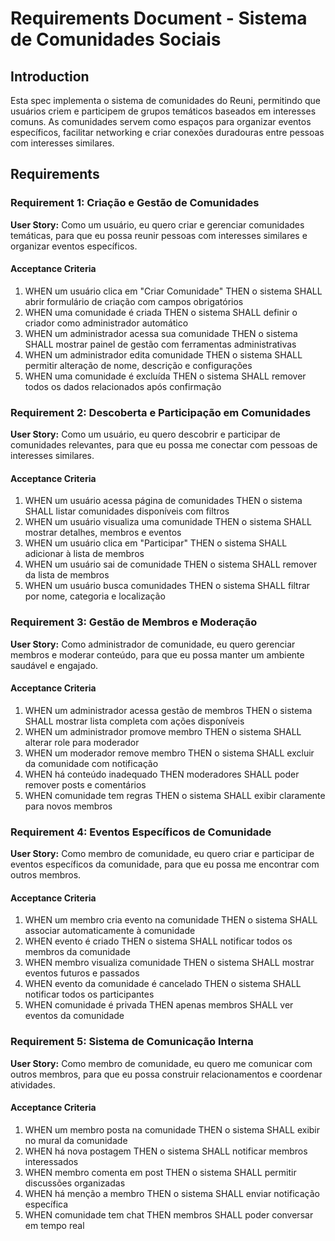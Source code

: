 # Requirements Document - Sistema de Comunidades Sociais

## Introduction

Esta spec implementa o sistema de comunidades do Reuni, permitindo que usuários criem e participem de grupos temáticos baseados em interesses comuns. As comunidades servem como espaços para organizar eventos específicos, facilitar networking e criar conexões duradouras entre pessoas com interesses similares.

## Requirements

### Requirement 1: Criação e Gestão de Comunidades

**User Story:** Como um usuário, eu quero criar e gerenciar comunidades temáticas, para que eu possa reunir pessoas com interesses similares e organizar eventos específicos.

#### Acceptance Criteria

1. WHEN um usuário clica em "Criar Comunidade" THEN o sistema SHALL abrir formulário de criação com campos obrigatórios
2. WHEN uma comunidade é criada THEN o sistema SHALL definir o criador como administrador automático
3. WHEN um administrador acessa sua comunidade THEN o sistema SHALL mostrar painel de gestão com ferramentas administrativas
4. WHEN um administrador edita comunidade THEN o sistema SHALL permitir alteração de nome, descrição e configurações
5. WHEN uma comunidade é excluída THEN o sistema SHALL remover todos os dados relacionados após confirmação

### Requirement 2: Descoberta e Participação em Comunidades

**User Story:** Como um usuário, eu quero descobrir e participar de comunidades relevantes, para que eu possa me conectar com pessoas de interesses similares.

#### Acceptance Criteria

1. WHEN um usuário acessa página de comunidades THEN o sistema SHALL listar comunidades disponíveis com filtros
2. WHEN um usuário visualiza uma comunidade THEN o sistema SHALL mostrar detalhes, membros e eventos
3. WHEN um usuário clica em "Participar" THEN o sistema SHALL adicionar à lista de membros
4. WHEN um usuário sai de comunidade THEN o sistema SHALL remover da lista de membros
5. WHEN um usuário busca comunidades THEN o sistema SHALL filtrar por nome, categoria e localização

### Requirement 3: Gestão de Membros e Moderação

**User Story:** Como administrador de comunidade, eu quero gerenciar membros e moderar conteúdo, para que eu possa manter um ambiente saudável e engajado.

#### Acceptance Criteria

1. WHEN um administrador acessa gestão de membros THEN o sistema SHALL mostrar lista completa com ações disponíveis
2. WHEN um administrador promove membro THEN o sistema SHALL alterar role para moderador
3. WHEN um moderador remove membro THEN o sistema SHALL excluir da comunidade com notificação
4. WHEN há conteúdo inadequado THEN moderadores SHALL poder remover posts e comentários
5. WHEN comunidade tem regras THEN o sistema SHALL exibir claramente para novos membros

### Requirement 4: Eventos Específicos de Comunidade

**User Story:** Como membro de comunidade, eu quero criar e participar de eventos específicos da comunidade, para que eu possa me encontrar com outros membros.

#### Acceptance Criteria

1. WHEN um membro cria evento na comunidade THEN o sistema SHALL associar automaticamente à comunidade
2. WHEN evento é criado THEN o sistema SHALL notificar todos os membros da comunidade
3. WHEN membro visualiza comunidade THEN o sistema SHALL mostrar eventos futuros e passados
4. WHEN evento da comunidade é cancelado THEN o sistema SHALL notificar todos os participantes
5. WHEN comunidade é privada THEN apenas membros SHALL ver eventos da comunidade

### Requirement 5: Sistema de Comunicação Interna

**User Story:** Como membro de comunidade, eu quero me comunicar com outros membros, para que eu possa construir relacionamentos e coordenar atividades.

#### Acceptance Criteria

1. WHEN um membro posta na comunidade THEN o sistema SHALL exibir no mural da comunidade
2. WHEN há nova postagem THEN o sistema SHALL notificar membros interessados
3. WHEN membro comenta em post THEN o sistema SHALL permitir discussões organizadas
4. WHEN há menção a membro THEN o sistema SHALL enviar notificação específica
5. WHEN comunidade tem chat THEN membros SHALL poder conversar em tempo real